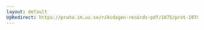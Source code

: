 ```yaml
---
layout: default
UpRedirect: https://pruto.im.uu.se/riksdagen-records-pdf/1875/prot-1875--ak--027/prot-1875--ak--027_011.pdf
---
```

